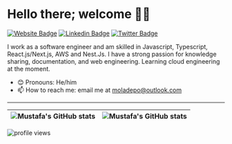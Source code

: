 <!-- - 👋 Hi, I’m Mustafa
- 👀 I’m interested in fullstack development with JavaScript/TypeScript
- 🌱 I’m currently learning AWS Serverless Microservices
- 💞️ I’m looking to collaborate on JavaScript/TypeScript projects
- 📫 How to reach me, email me at moladepo@outlook.com or view my portfolio at https://www.misty.ng -->

<!---
mistyjack/mistyjack is a ✨ special ✨ repository because its `README.md` (this file) appears on your GitHub profile.
You can click the Preview link to take a look at your changes.
--->

# Hello there; welcome 👋🏾

[![Website Badge](https://img.shields.io/badge/-Portfolio-3B7EBF?style=for-the-badge&logo=Google-Chrome&logoColor=white&link=https://www.misty.ng)](https://www.misty.ng) [![Linkedin Badge](https://img.shields.io/badge/-LinkedIn-3B7EBF?style=for-the-badge&logo=Linkedin&logoColor=white&link=https://www.linkedin.com/in/mustafa-oladepo-51660772)](https://www.linkedin.com/in/mustafa-oladepo-51660772) [![Twitter Badge](https://img.shields.io/badge/-@iamsuulola-3B7EBF?style=for-the-badge&logo=twitter&logoColor=white&link=https://twitter.com/_mistyjack)](https://twitter.com/_mistyjack)

I work as a software engineer and am skilled in Javascript, Typescript, React.js/Next.js, AWS and Nest.Js. I have a strong passion for knowledge sharing, documentation, and web engineering. Learning cloud engineering at the moment.

- 😊 Pronouns: He/him
- 📫 How to reach me: email me at moladepo@outlook.com

---

| <img align="center" src="https://github-readme-stats.vercel.app/api?username=mistyjack&show_icons=true&include_all_commits=true&hide_border=true" alt="Mustafa's GitHub stats" /> | <img align="center" src="https://github-readme-stats.vercel.app/api/top-langs/?username=mistyjack&langs_count=8&layout=compact&hide=php&hide_border=true" alt="Mustafa's GitHub stats" /> |
| ------------- | ------------- |

<img src="https://gpvc.arturio.dev/mistyjack" alt="profile views">
